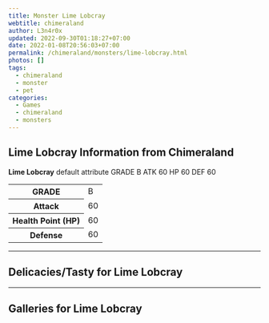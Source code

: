 ```yaml
---
title: Monster Lime Lobcray
webtitle: chimeraland
author: L3n4r0x
updated: 2022-09-30T01:18:27+07:00
date: 2022-01-08T20:56:03+07:00
permalink: /chimeraland/monsters/lime-lobcray.html
photos: []
tags:
  - chimeraland
  - monster
  - pet
categories:
  - Games
  - chimeraland
  - monsters
---
```


<section id="bootstrap-wrapper"><link rel="stylesheet" href="https://rawcdn.githack.com/dimaslanjaka/Web-Manajemen/870a349/css/bootstrap-5-3-0-alpha3-wrapper.css"/><h2 id="attribute">Lime Lobcray Information from Chimeraland</h2><p><b>Lime Lobcray</b> default attribute GRADE B ATK 60 HP 60 DEF 60<table><tr><th>GRADE</th><td>B</td></tr><tr><th>Attack</th><td>60</td></tr><tr><th>Health Point (HP)</th><td>60</td></tr><tr><th>Defense</th><td>60</td></tr></table></p><hr/><h2 id="delicacies">Delicacies/Tasty for Lime Lobcray</h2><div class="bg-dark text-light"></div><hr/><div id="gallery"><h2>Galleries for Lime Lobcray</h2><div class="row"></div></div></section>